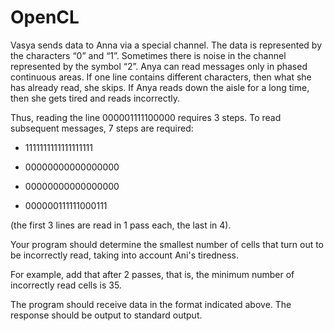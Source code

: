 # OpenCL
Vasya sends data to Anna via a special channel. The data is represented by the characters “0” and “1”. Sometimes there is noise in the channel represented by the symbol “2”.  Anya can read messages only in phased continuous areas. If one line contains different characters, then what she has already read, she skips. If Anya reads down the aisle for a long time, then she gets tired and reads incorrectly.

Thus, reading the line 000001111100000 requires 3 steps. To read subsequent messages, 7 steps are required:

* 1111111111111111111

* 00000000000000000

* 00000000000000000

* 000000111111000111

(the first 3 lines are read in 1 pass each, the last in 4).

Your program should determine the smallest number of cells that turn out to be incorrectly read, taking into account Ani's tiredness.

For example, add that after 2 passes, that is, the minimum number of incorrectly read cells is 35.

The program should receive data in the format indicated above. The response should be output to standard output.
